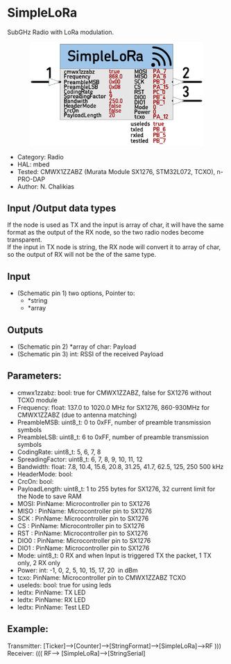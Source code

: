 # SimpleLoRa
SubGHz Radio with LoRa modulation. 

<p align="center">
<img
src="img/01.PNG"
width = 400
/>
</p>

 *  Category: Radio
 *  HAL: mbed
 *  Tested: CMWX1ZZABZ (Murata Module SX1276, STM32L072, TCXO), n-PRO-DAP
 *  Author: N. Chalikias

## Input /Output data types 
If the node is used as TX and the input is array of char, it will have the same format as the output of the RX node, so the two radio nodes become transparent.  
If the input in TX node is string, the RX node will convert it to array of char, so the output of RX will not be the of the same type.  

## Input
 *  (Schematic pin 1) two options, Pointer to:
     *  *string
     *  *array
## Outputs
 *  (Schematic pin 2) *array of char: Payload
 *  (Schematic pin 3)  int: RSSI of the received Payload

## Parameters:
 *  cmwx1zzabz: bool: true for CMWX1ZZABZ, false for SX1276 without TCXO module
 *  Frequency: float: 137.0 to 1020.0 MHz for SX1276, 860-930MHz for CMWX1ZZABZ (due to antenna matching)
 *  PreambleMSB: uint8_t: 0 to 0xFF, number of preamble transmission symbols
 *  PreambleLSB: uint8_t: 6 to 0xFF,  number of preamble transmission symbols
 *  CodingRate: uint8_t: 5, 6, 7, 8
 *  SpreadingFactor: uint8_t: 6, 7, 8, 9, 10, 11, 12
 *  Bandwidth: float: 7.8, 10.4, 15.6, 20.8, 31.25, 41.7, 62.5, 125, 250 500 kHz
 *  HeaderMode: bool: 
 *  CrcOn: bool: 
 *  PayloadLength: uint8_t: 1 to 255 bytes for SX1276, 32 current limit for the Node to save RAM 
 *  MOSI: PinName: Microcontroller pin to SX1276
 *  MISO : PinName: Microcontroller pin to SX1276
 *  SCK : PinName: Microcontroller pin to SX1276
 *  CS : PinName: Microcontroller pin to SX1276
 *  RST : PinName: Microcontroller pin to SX1276
 *  DIO0 : PinName: Microcontroller pin to SX1276
 *  DIO1 : PinName: Microcontroller pin to SX1276
 *  Mode: uint8_t: 0 RX and when Input is triggered TX the packet, 1 TX only, 2 RX only
 *  Power: int: -1, 0, 2, 5, 10, 15, 17, 20  in dBm
 *  tcxo: PinName: Microcontroller pin to CMWX1ZZABZ TCXO
 *  useleds: bool: true for using leds
 *  ledtx: PinName: TX LED
*  ledtx: PinName: RX LED
*  ledtx: PinName: Test LED

## Example:
Transmitter:  [Ticker]-->[Counter]-->[StringFormat]-->[SimpleLoRa]-->RF )))    
Receiver:  ((( RF--> [SimpleLoRa]-->[StringSerial]


